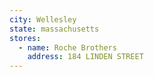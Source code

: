 ```yaml
---
city: Wellesley
state: massachusetts
stores:
  - name: Roche Brothers
    address: 184 LINDEN STREET
---
```

